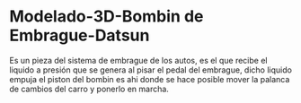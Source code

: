 # Modelado-3D-Bombin de Embrague-Datsun

Es un pieza del sistema de embrague de los autos, es el que recibe el liquido a presión que se genera al pisar el pedal del embrague, dicho liquido empuja el piston del bombin es ahi donde se hace posible mover la palanca de cambios del carro y ponerlo en marcha.
